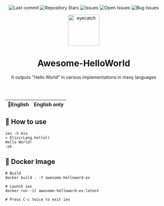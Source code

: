 <div align="center">

![Last commit](https://img.shields.io/github/last-commit/HidemaruOwO/Awesome-HelloWorld?style=flat-square)
![Repository Stars](https://img.shields.io/github/stars/HidemaruOwO/Awesome-HelloWorld?style=flat-square)
![Issues](https://img.shields.io/github/issues/HidemaruOwO/Awesome-HelloWorld?style=flat-square)
![Open Issues](https://img.shields.io/github/issues-raw/HidemaruOwO/Awesome-HelloWorld?style=flat-square)
![Bug Issues](https://img.shields.io/github/issues/HidemaruOwO/Awesome-HelloWorld/bug?style=flat-square)

<img src="https://emoji2svg.deno.dev/api/💧" alt="eyecatch" height="100">

# Awesome-HelloWorld

It outputs "Hello World" in various implementations in many languages

<br>
<br>

</div>

<table>
  <thead>
    <tr>
      <th style="text-align:center">🍔English</th>
      <th style="text-align:center">English only</th>
    </tr>
  </thead>
</table>

<div align="center">

</div>

## 🚀 How to use

```
iex -S mix
> ElixirLang.hello()
Hello World!
:ok
```

## 🐳 Docker Image

```
# Build
docker build . -t awesome-helloword-ex

# Launch iex
docker run -it awesome-helloword-ex:latest

# Press C-c twice to exit iex
```
